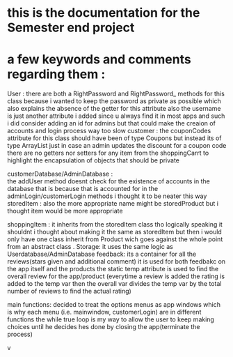 # this is the documentation for the Semester end project 
# a few keywords and comments regarding them :
User : 
there are both a RightPassword and RightPassword_ methods for this class because i wanted to keep the password as private as possible which also explains the absence of the getter for this attribute
also the username is just another attribute i added since u always find it in most apps and such i did consider adding an id for admins but that could make the creaion of accounts and login process way too slow
customer :
the couponCodes attribute for this class should have been of type Coupons but instead its of type ArrayList just in case an admin updates the discount for a coupon code
there are no getters nor setters for any item from the shoppingCarrt to highlight the encapsulation of objects that should be private

customerDatabase/AdminDatabase :  
the addUser method doesnt check for the existence of accounts in the database that is because that is accounted for in the adminLogin/customerLogin methods i thought it to be neater this way
storedItem : 
also the more appropriate name might be storedProduct but i thought item would be more appropriate

shoppingItem : 
it inherits from the storedItem class tho logically speaking it shouldnt i thought about making it the same as storedItem but then i would only have one class inherit from Product wich goes against the whole point from an abstract class .
Storage:
it uses the same logic as Userdatabase/AdminDatabase
feedback:
its a container for all the reviews(stars given and additional comment)
it is used for both feedbakc on the app itself and the products
the static temp attribute is used to find the overall review for the app/product (everytime a review is added the rating is added to the temp var then the overall var divides the temp var by the total number of reviews to find the actual rating)




main functions:
decided to treat the options menus as app windows which is why each menu (i.e. mainwindow, customerLogin) are in different functions
the while true loop is my way to allow the user to keep making choices until he decides hes done by closing the app(terminate the process)

v
